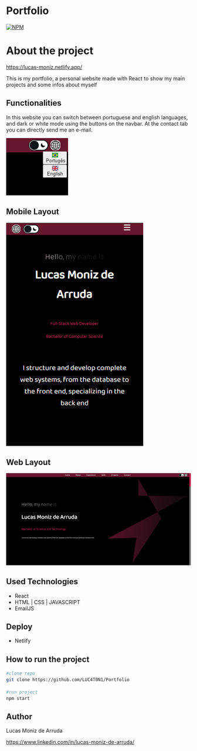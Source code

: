 # Portfolio
[![NPM](https://img.shields.io/npm/l/react)](https://github.com/LUC4T0N1/Portfolio/blob/master/LICENCE)

# About the project
https://lucas-moniz.netlify.app/

This is my portfolio, a personal website made with React to show my main projects and some infos about myself

## Functionalities
In this website you can switch between portuguese and english languages, and dark or white mode using the buttons on the navbar. At the contact tab you can directly send me an e-mail.

![Navbar](https://github.com/LUC4T0N1/projects-prints/raw/master/portfolio/NavBar-Buttons.png)

## Mobile Layout
![Mobile](https://github.com/LUC4T0N1/projects-prints/raw/master/portfolio/LayoutMobile.png)

## Web Layout
![Web](https://github.com/LUC4T0N1/projects-prints/raw/master/portfolio/LayoutWeb.png)

## Used Technologies

- React
- HTML | CSS | JAVASCRIPT
- EmailJS

## Deploy
- Netlify

## How to run the project
```bash
#clone repo
git clone https://github.com/LUC4T0N1/Portfolio

#run project
npm start
```

## Author

Lucas Moniz de Arruda

https://www.linkedin.com/in/lucas-moniz-de-arruda/

